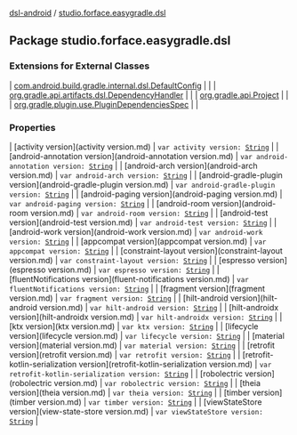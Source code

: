 [dsl-android](../index.md) / [studio.forface.easygradle.dsl](./index.md)

## Package studio.forface.easygradle.dsl

### Extensions for External Classes

| [com.android.build.gradle.internal.dsl.DefaultConfig](com.android.build.gradle.internal.dsl.-default-config/index.md) |  |
| [org.gradle.api.artifacts.dsl.DependencyHandler](org.gradle.api.artifacts.dsl.-dependency-handler/index.md) |  |
| [org.gradle.api.Project](org.gradle.api.-project/index.md) |  |
| [org.gradle.plugin.use.PluginDependenciesSpec](org.gradle.plugin.use.-plugin-dependencies-spec/index.md) |  |

### Properties

| [activity version](activity version.md) | `var activity version: `[`String`](https://kotlinlang.org/api/latest/jvm/stdlib/kotlin/-string/index.html) |
| [android-annotation version](android-annotation version.md) | `var android-annotation version: `[`String`](https://kotlinlang.org/api/latest/jvm/stdlib/kotlin/-string/index.html) |
| [android-arch version](android-arch version.md) | `var android-arch version: `[`String`](https://kotlinlang.org/api/latest/jvm/stdlib/kotlin/-string/index.html) |
| [android-gradle-plugin version](android-gradle-plugin version.md) | `var android-gradle-plugin version: `[`String`](https://kotlinlang.org/api/latest/jvm/stdlib/kotlin/-string/index.html) |
| [android-paging version](android-paging version.md) | `var android-paging version: `[`String`](https://kotlinlang.org/api/latest/jvm/stdlib/kotlin/-string/index.html) |
| [android-room version](android-room version.md) | `var android-room version: `[`String`](https://kotlinlang.org/api/latest/jvm/stdlib/kotlin/-string/index.html) |
| [android-test version](android-test version.md) | `var android-test version: `[`String`](https://kotlinlang.org/api/latest/jvm/stdlib/kotlin/-string/index.html) |
| [android-work version](android-work version.md) | `var android-work version: `[`String`](https://kotlinlang.org/api/latest/jvm/stdlib/kotlin/-string/index.html) |
| [appcompat version](appcompat version.md) | `var appcompat version: `[`String`](https://kotlinlang.org/api/latest/jvm/stdlib/kotlin/-string/index.html) |
| [constraint-layout version](constraint-layout version.md) | `var constraint-layout version: `[`String`](https://kotlinlang.org/api/latest/jvm/stdlib/kotlin/-string/index.html) |
| [espresso version](espresso version.md) | `var espresso version: `[`String`](https://kotlinlang.org/api/latest/jvm/stdlib/kotlin/-string/index.html) |
| [fluentNotifications version](fluent-notifications version.md) | `var fluentNotifications version: `[`String`](https://kotlinlang.org/api/latest/jvm/stdlib/kotlin/-string/index.html) |
| [fragment version](fragment version.md) | `var fragment version: `[`String`](https://kotlinlang.org/api/latest/jvm/stdlib/kotlin/-string/index.html) |
| [hilt-android version](hilt-android version.md) | `var hilt-android version: `[`String`](https://kotlinlang.org/api/latest/jvm/stdlib/kotlin/-string/index.html) |
| [hilt-androidx version](hilt-androidx version.md) | `var hilt-androidx version: `[`String`](https://kotlinlang.org/api/latest/jvm/stdlib/kotlin/-string/index.html) |
| [ktx version](ktx version.md) | `var ktx version: `[`String`](https://kotlinlang.org/api/latest/jvm/stdlib/kotlin/-string/index.html) |
| [lifecycle version](lifecycle version.md) | `var lifecycle version: `[`String`](https://kotlinlang.org/api/latest/jvm/stdlib/kotlin/-string/index.html) |
| [material version](material version.md) | `var material version: `[`String`](https://kotlinlang.org/api/latest/jvm/stdlib/kotlin/-string/index.html) |
| [retrofit version](retrofit version.md) | `var retrofit version: `[`String`](https://kotlinlang.org/api/latest/jvm/stdlib/kotlin/-string/index.html) |
| [retrofit-kotlin-serialization version](retrofit-kotlin-serialization version.md) | `var retrofit-kotlin-serialization version: `[`String`](https://kotlinlang.org/api/latest/jvm/stdlib/kotlin/-string/index.html) |
| [robolectric version](robolectric version.md) | `var robolectric version: `[`String`](https://kotlinlang.org/api/latest/jvm/stdlib/kotlin/-string/index.html) |
| [theia version](theia version.md) | `var theia version: `[`String`](https://kotlinlang.org/api/latest/jvm/stdlib/kotlin/-string/index.html) |
| [timber version](timber version.md) | `var timber version: `[`String`](https://kotlinlang.org/api/latest/jvm/stdlib/kotlin/-string/index.html) |
| [viewStateStore version](view-state-store version.md) | `var viewStateStore version: `[`String`](https://kotlinlang.org/api/latest/jvm/stdlib/kotlin/-string/index.html) |

